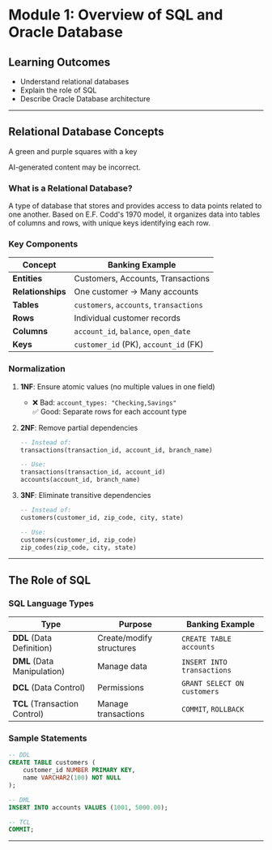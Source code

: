 # Module 1: Overview of SQL and Oracle Database

## Learning Outcomes
- Understand relational databases
- Explain the role of SQL
- Describe Oracle Database architecture

---

## Relational Database Concepts
 A green and purple squares with a key

AI-generated content may be incorrect.
### What is a Relational Database?
A type of database that stores and provides access to data points related to one another. Based on E.F. Codd's 1970 model, it organizes data into tables of columns and rows, with unique keys identifying each row.

### Key Components
| Concept       | Banking Example                          |
|--------------|------------------------------------------|
| **Entities**  | Customers, Accounts, Transactions        |
| **Relationships** | One customer → Many accounts         |
| **Tables**    | `customers`, `accounts`, `transactions`  |
| **Rows**      | Individual customer records              |
| **Columns**   | `account_id`, `balance`, `open_date`     |
| **Keys**      | `customer_id` (PK), `account_id` (FK)    |

### Normalization
1. **1NF**: Ensure atomic values (no multiple values in one field)
   - ❌ Bad: `account_types: "Checking,Savings"`  
   ✅ Good: Separate rows for each account type

2. **2NF**: Remove partial dependencies  
   ```sql
   -- Instead of:
   transactions(transaction_id, account_id, branch_name)
   
   -- Use:
   transactions(transaction_id, account_id)
   accounts(account_id, branch_name)
   ```

3. **3NF**: Eliminate transitive dependencies  
   ```sql
   -- Instead of:
   customers(customer_id, zip_code, city, state)
   
   -- Use:
   customers(customer_id, zip_code)
   zip_codes(zip_code, city, state)
   ```

---

## The Role of SQL

### SQL Language Types
| Type | Purpose | Banking Example |
|------|---------|-----------------|
| **DDL** (Data Definition) | Create/modify structures | `CREATE TABLE accounts` |
| **DML** (Data Manipulation) | Manage data | `INSERT INTO transactions` |
| **DCL** (Data Control) | Permissions | `GRANT SELECT ON customers` |
| **TCL** (Transaction Control) | Manage transactions | `COMMIT`, `ROLLBACK` |

### Sample Statements
```sql
-- DDL
CREATE TABLE customers (
    customer_id NUMBER PRIMARY KEY,
    name VARCHAR2(100) NOT NULL
);

-- DML
INSERT INTO accounts VALUES (1001, 5000.00);

-- TCL
COMMIT;
```

---



